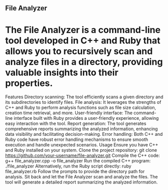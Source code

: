 ## File Analyzer
# The File Analyzer is a command-line tool developed in C++ and Ruby that allows you to recursively scan and analyze files in a directory, providing valuable insights into their properties.

Features
Directory scanning: The tool efficiently scans a given directory and its subdirectories to identify files.
File analysis: It leverages the strengths of C++ and Ruby to perform analysis functions such as file size calculation, creation time retrieval, and more.
User-friendly interface: The command-line interface built with Ruby provides a user-friendly experience, allowing easy interaction with the tool.
Report generation: The tool generates comprehensive reports summarizing the analyzed information, enhancing data visibility and facilitating decision-making.
Error handling: Both C++ and Ruby code have robust error handling mechanisms to ensure smooth execution and handle unexpected scenarios.
Usage
Ensure you have C++ and Ruby installed on your system.
Clone the project repository: git clone https://github.com/your-username/file-analyzer.git
Compile the C++ code: g++ file_analyzer.cpp -o file_analyzer
Run the compiled C++ program: ./file_analyzer
Alternatively, run the Ruby script directly: ruby file_analyzer.rb
Follow the prompts to provide the directory path for analysis.
Sit back and let the File Analyzer scan and analyze the files.
The tool will generate a detailed report summarizing the analyzed information.
